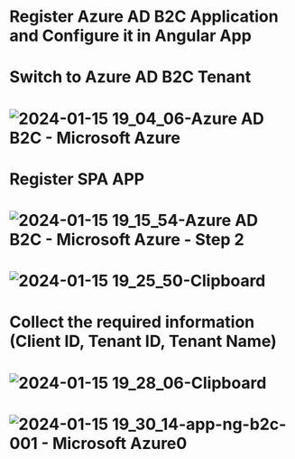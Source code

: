 # Register Azure AD B2C Application and Configure it in Angular App
# Switch to Azure AD B2C Tenant
# ![2024-01-15 19_04_06-Azure AD B2C - Microsoft Azure](https://github.com/devxell/azure-b2c-authentication-in-angular-16/assets/132924115/4da8d7ca-c01a-4a30-9957-6d01986a9470)
# Register SPA APP
# ![2024-01-15 19_15_54-Azure AD B2C - Microsoft Azure - Step 2](https://github.com/devxell/azure-b2c-authentication-in-angular-16/assets/132924115/8b02dbd8-872f-4d43-ae30-d5876b550fb0)
# ![2024-01-15 19_25_50-Clipboard](https://github.com/devxell/azure-b2c-authentication-in-angular-16/assets/132924115/d4738e61-a07a-4497-b7b2-8519038492f2)
# Collect the required information (Client ID, Tenant ID, Tenant Name)
# ![2024-01-15 19_28_06-Clipboard](https://github.com/devxell/azure-b2c-authentication-in-angular-16/assets/132924115/74b993e8-f275-43f7-99ac-e05bc3e1496f)
# ![2024-01-15 19_30_14-app-ng-b2c-001 - Microsoft Azure0](https://github.com/devxell/azure-b2c-authentication-in-angular-16/assets/132924115/d6a1a3ac-9e0a-42ac-8801-eb65db2ac8ba)



